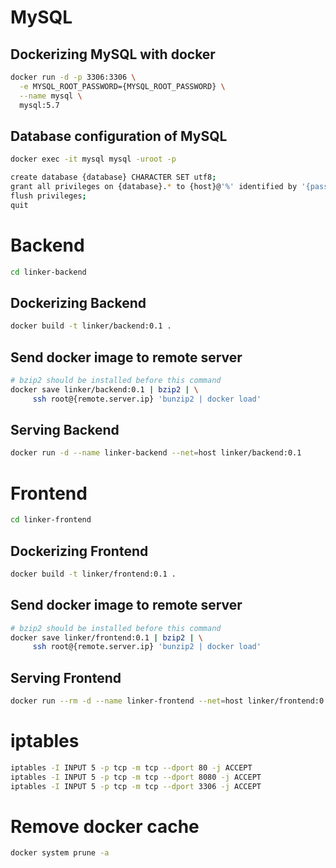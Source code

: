 # MySQL

## Dockerizing MySQL with docker

```sh
docker run -d -p 3306:3306 \
  -e MYSQL_ROOT_PASSWORD={MYSQL_ROOT_PASSWORD} \
  --name mysql \
  mysql:5.7
```

## Database configuration of MySQL

```sh
docker exec -it mysql mysql -uroot -p
```

```sh
create database {database} CHARACTER SET utf8;
grant all privileges on {database}.* to {host}@'%' identified by '{password}';
flush privileges;
quit
```

# Backend

```sh
cd linker-backend
```

## Dockerizing Backend

```sh
docker build -t linker/backend:0.1 .
```

## Send docker image to remote server

```sh
# bzip2 should be installed before this command
docker save linker/backend:0.1 | bzip2 | \
     ssh root@{remote.server.ip} 'bunzip2 | docker load'
```

## Serving Backend

```sh
docker run -d --name linker-backend --net=host linker/backend:0.1
```

# Frontend

```sh
cd linker-frontend
```

## Dockerizing Frontend

```sh
docker build -t linker/frontend:0.1 .
```

## Send docker image to remote server

```sh
# bzip2 should be installed before this command
docker save linker/frontend:0.1 | bzip2 | \
     ssh root@{remote.server.ip} 'bunzip2 | docker load'
```

## Serving Frontend

```sh
docker run --rm -d --name linker-frontend --net=host linker/frontend:0.1
```

# iptables
```sh
iptables -I INPUT 5 -p tcp -m tcp --dport 80 -j ACCEPT
iptables -I INPUT 5 -p tcp -m tcp --dport 8080 -j ACCEPT
iptables -I INPUT 5 -p tcp -m tcp --dport 3306 -j ACCEPT
```

# Remove docker cache
```sh
docker system prune -a
```
